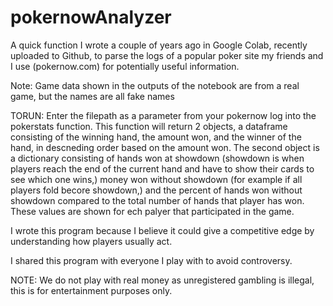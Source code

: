 # pokernowAnalyzer

A quick function  I wrote a couple of years ago in Google Colab, recently uploaded to Github, to parse the logs of a popular poker site my friends and I  use (pokernow.com) for potentially useful information. 


Note: Game data shown in the outputs of the notebook are from a real game, but the names are all fake names

TORUN: Enter the filepath as a parameter from your pokernow log into the pokerstats function. This function will return  2  objects, a dataframe consisting of the winning hand, the amount won, and the winner of the hand, in descneding order based on  the amount won. The second object is a dictionary consisting of hands won at showdown (showdown is when players reach the end of the current hand and have to show their cards to see which one wins,)  money won without showdown (for example  if all players fold becore showdown,) and the  percent of hands won without showdown compared to the total number of hands that  player has won. These values are shown for ech palyer that participated in the game.

I wrote this program because I believe it could give a competitive edge by understanding how players usually act. 

I shared this program with everyone I play with to avoid controversy. 

NOTE: We do not play with real money as unregistered gambling is illegal, this is for entertainment purposes only.
